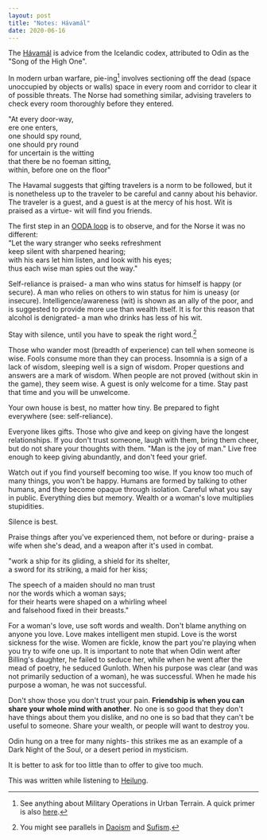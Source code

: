 ```yaml
---
layout: post
title: "Notes: Hávamál"
date: 2020-06-16
---
```


The [Hávamál](https://www.pitt.edu/~dash/havamal.html) is advice from the Icelandic codex, attributed to Odin as the "Song of the High One". 

In modern urban warfare, pie-ing[^1] involves sectioning off the dead (space unoccupied by objects or walls) space in every room and corridor to clear it of possible threats. The Norse had something similar, advising travelers to check every room thoroughly before they entered.

"At every door-way,  
ere one enters,  
one should spy round,  
one should pry round  
for uncertain is the witting  
that there be no foeman sitting,  
within, before one on the floor"

The Havamal suggests that gifting travelers is a norm to be followed, but it is nonetheless up to the traveler to be careful and canny about his behavior. The traveler is a guest, and a guest is at the mercy of his host. Wit is praised as a virtue- wit will find you friends.  

The first step in an [OODA loop](https://en.wikipedia.org/wiki/OODA_loop) is to observe, and for the Norse it was no different:  
"Let the wary stranger who seeks refreshment  
keep silent with sharpened hearing;  
with his ears let him listen, and look with his eyes;  
thus each wise man spies out the way."  

Self-reliance is praised- a man who wins status for himself is happy (or secure). A man who relies on others to win status for him is uneasy (or insecure). Intelligence/awareness (wit) is shown as an ally of the poor, and is suggested to provide more use than wealth itself. It is for this reason that alcohol is denigrated- a man who drinks has less of his wit.  

Stay with silence, until you have to speak the right word.[^2]

Those who wander most (breadth of experience) can tell when someone is wise. Fools consume more than they can process. Insomnia is a sign of a lack of wisdom, sleeping well is a sign of wisdom. Proper questions and answers are a mark of wisdom. When people are not proved (without skin in the game), they seem wise. A guest is only welcome for a time. Stay past that time and you will be unwelcome.  

Your own house is best, no matter how tiny. Be prepared to fight everywhere (see: self-reliance).  

Everyone likes gifts. Those who give and keep on giving have the longest relationships. If you don't trust someone, laugh with them, bring them cheer, but do not share your thoughts with them. "Man is the joy of man." Live free enough to keep giving abundantly, and don't feed your grief.  

Watch out if you find yourself becoming too wise. If you know too much of many things, you won't be happy. Humans are formed by talking to other humans, and they become opaque through isolation. Careful what you say in public. Everything dies but memory. Wealth or a woman's love multiplies stupidities.  

Silence is best.  

Praise things after you've experienced them, not before or during- praise a wife when she's dead, and a weapon after it's used in combat.  

"work a ship for its gliding, a shield for its shelter,  
a sword for its striking, a maid for her kiss;   

The speech of a maiden should no man trust  
nor the words which a woman says;  
for their hearts were shaped on a whirling wheel  
and falsehood fixed in their breasts."  

For a woman's love, use soft words and wealth. Don't blame anything on anyone you love. Love makes intelligent men stupid. Love is the worst sickness for the wise. Women are fickle, know the part you're playing when you try to wife one up. It is important to note that when Odin went after Billing's daughter, he failed to seduce her, while when he went after the mead of poetry, he seduced Gunloth. When his purpose was clear (and was not primarily seduction of a woman), he was successful. When he made his purpose a woman, he was not successful.


Don't show those you don't trust your pain. __Friendship is when you can share your whole mind with another__. No one is so good that they don't have things about them you dislike, and no one is so bad that they can't be useful to someone. Share your wealth, or people will want to destroy you.  

Odin hung on a tree for many nights- this strikes me as an example of a Dark Night of the Soul, or a desert period in mysticism.  

It is better to ask for too little than to offer to give too much.  

This was written while listening to [Heilung](https://heilung.bandcamp.com/).

[^1]: See anything about Military Operations in Urban Terrain. A quick primer is also [here](https://tgace.wordpress.com/category/tactical-preschool/).
[^2]: You might see parallels in [Daoism](https://ttc.tasuki.org/display:Code:gff,sm,jhmd,jc,rh) and [Sufism](https://www.azquotes.com/author/12768-Rumi/tag/silence).


